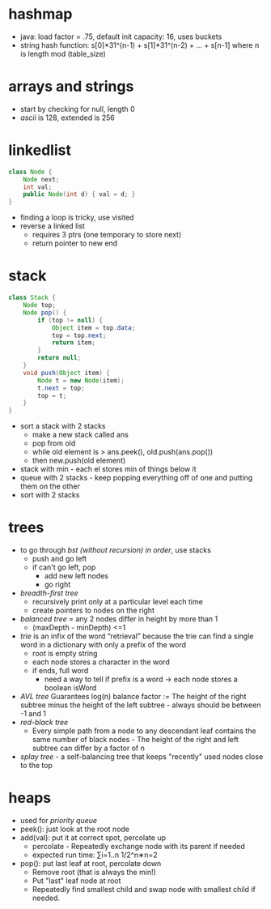 # hashmap
- java: load factor = .75, default init capacity: 16, uses buckets
- string hash function: s[0]*31^(n-1) + s[1]*31^(n-2) + ... + s[n-1] where n is length mod (table_size)

# arrays and strings
- start by checking for null, length 0
- *ascii* is 128, extended is 256

# linkedlist
```java
class Node {
	Node next;
	int val;
	public Node(int d) { val = d; } 
}
```
- finding a loop is tricky, use visited
- reverse a linked list
	- requires 3 ptrs (one temporary to store next)
	- return pointer to new end

# stack
```java
class Stack { 
	Node top;
	Node pop() {
		if (top != null) {
			Object item = top.data; 
			top = top.next;
			return item;
		}
		return null;
	}
	void push(Object item) { 
		Node t = new Node(item);
		t.next = top;
		top = t;
	} 
}
```
- sort a stack with 2 stacks
	- make a new stack called ans
	- pop from old
	- while old element is > ans.peek(), old.push(ans.pop())
	- then new.push(old element)
- stack with min - each el stores min of things below it
- queue with 2 stacks - keep popping everything off of one and putting them on the other
- sort with 2 stacks

# trees
- to go through *bst (without recursion) in order*, use stacks
	- push and go left
	- if can't go left, pop
		- add new left nodes
		- go right	
- *breadth-first tree*
	- recursively print only at a particular level each time
	- create pointers to nodes on the right
- *balanced tree*  = any 2 nodes differ in height by more than 1
	- (maxDepth - minDepth) <=1
- *trie* is an infix of the word “retrieval” because the trie can find a single word in a dictionary with only a prefix of the word
	- root is empty string
	- each node stores a character in the word
	- if ends, full word
		- need a way to tell if prefix is a word -> each node stores a boolean isWord
- *AVL tree*
	Guarantees log(n)
	balance factor := The height of the right subtree minus the height of the left subtree - always should be between -1 and 1
- *red-black tree*
	- Every simple path from a node to any descendant leaf contains the same number of black nodes	- The height of the right and left subtree can differ by a factor of n
- *splay tree* - a self-balancing tree that keeps "recently" used nodes close to the top

# heaps
- used for *priority queue*
- peek(): just look at the root node
- add(val): put it at correct spot, percolate up
	- percolate - Repeatedly exchange node with its parent if needed
	- expected run time: ∑i=1..n 1/2^n∗n=2
- pop(): put last leaf at root, percolate down
	- Remove root (that is always the min!)
	- Put "last" leaf node at root
	- Repeatedly find smallest child and swap node with smallest child if needed.